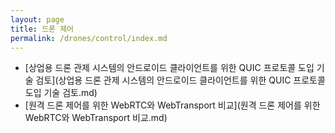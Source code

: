 ```yaml
---
layout: page
title: 드론 제어
permalink: /drones/control/index.md
---
```

- [상업용 드론 관제 시스템의 안드로이드 클라이언트를 위한 QUIC 프로토콜 도입 기술 검토](상업용 드론 관제 시스템의 안드로이드 클라이언트를 위한 QUIC 프로토콜 도입 기술 검토.md)
- [원격 드론 제어를 위한 WebRTC와 WebTransport 비교](원격 드론 제어를 위한 WebRTC와 WebTransport 비교.md)
